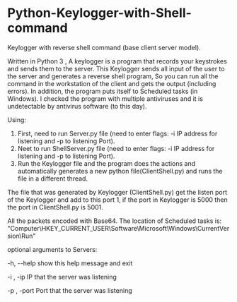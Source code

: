 # Python-Keylogger-with-Shell-command
Keylogger with reverse shell command (base client server model).

Written in Python  3 , A keylogger is a program that records your keystrokes and sends them to the server.
This Keylogger sends all input of the user to the server and generates a reverse shell program,
So you can run all the command in the workstation of the client and gets the output (including errors).
In addition, the program puts itself to Scheduled tasks (in Windows).
I checked the program with multiple antiviruses and it is undetectable by antivirus software (to this day).

Using:
1. First, need to run Server.py file (need to enter flags: -i IP address for listening and -p to listening Port).
2. Neet to run ShellServer.py file (need to enter flags: -i IP address for listening and -p to listening Port).
3. Run the Keylogger file and the program does the actions and automatically generates a new python file(ClientShell.py)
   and runs the file in a different thread.

The file that was generated by Keylogger (ClientShell.py) get the listen port of the Keylogger and add to this port 1,
if the port in Keylogger is 5000 then the port in ClientShell.py is 5001.

All the packets encoded with Base64.
The location of Scheduled tasks is: "Computer\HKEY_CURRENT_USER\Software\Microsoft\Windows\CurrentVersion\Run"

optional arguments to Servers:

  -h, --help   show this help message and exit
  
  -i , -ip     IP that the server was listening
  
  -p , -port   Port that the server was listening
